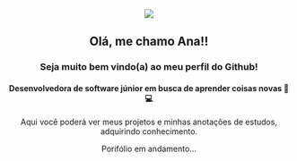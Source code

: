 <div align = "center">
  <img src = "https://user-images.githubusercontent.com/103705026/205535152-e54b2960-573f-42cf-b4b4-d12d13803c1d.png"/>
<h2>Olá, me chamo Ana!!</h1>


### Seja muito bem vindo(a) ao meu perfil do Github!
#### Desenvolvedora de software júnior em busca de aprender coisas novas 🧠💻



Aqui você poderá ver meus projetos e minhas anotações de estudos, adquirindo conhecimento.

Porifólio em andamento...
</div>
